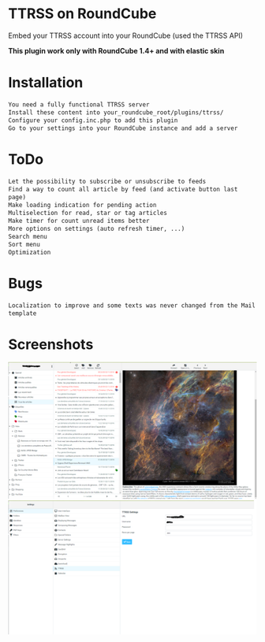 # TTRSS on RoundCube

Embed your TTRSS account into your RoundCube (used the TTRSS API)

**This plugin work only with RoundCube 1.4+ and with elastic skin**

# Installation

```
You need a fully functional TTRSS server
Install these content into your_roundcube_root/plugins/ttrss/
Configure your config.inc.php to add this plugin
Go to your settings into your RoundCube instance and add a server
```

# ToDo

```
Let the possibility to subscribe or unsubscribe to feeds
Find a way to count all article by feed (and activate button last page)
Make loading indication for pending action
Multiselection for read, star or tag articles
Make timer for count unread items better
More options on settings (auto refresh timer, ...)
Search menu
Sort menu
Optimization
```

# Bugs

```
Localization to improve and some texts was never changed from the Mail template
```

# Screenshots
![roundcube_ttrss Main](screenshots/Main.png)
![roundcube_ttrss Settings](screenshots/Settings.png)